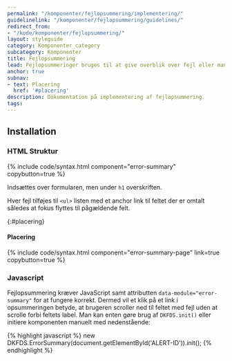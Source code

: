 ```yaml
---
permalink: "/komponenter/fejlopsummering/implementering/"
guidelinelink: "/komponenter/fejlopsummering/guidelines/"
redirect_from:
- "/kode/komponenter/fejlopsummering/"
layout: styleguide
category: Komponenter_category
subcategory: Komponenter
title: Fejlopsummering
lead: Fejlopsummeringer bruges til at give overblik over fejl eller mangler, der skal rettes på en side eller et trin, før brugeren kan komme videre.
anchor: true
subnav:
- text: Placering
  href: '#placering'
description: Dokumentation på implementering af fejlopsummering.
tags:
---
```


## Installation

### HTML Struktur

{% include code/syntax.html component="error-summary" copybutton=true %}

Indsættes over formularen, men under `h1` overskriften.

Hver fejl tilføjes til `<ul>` listen med et anchor link til feltet der er omtalt således at fokus flyttes til pågældende felt.

{:#placering}
#### Placering

{% include code/syntax.html component="error-summary-page" link=true copybutton=true %}


### Javascript
Fejlopsummering kræver JavaScript samt attributten `data-module="error-summary"` for at fungere korrekt. Dermed vil et klik på et link i opsummeringen betyde, at brugeren scroller ned til feltet med fejl uden at scrolle forbi feltets label. Man kan enten gøre brug af `DKFDS.init()` eller initiere komponenten manuelt med nedenstående:

{% highlight javascript %}
new DKFDS.ErrorSummary(document.getElementById('ALERT-ID')).init();
{% endhighlight %}